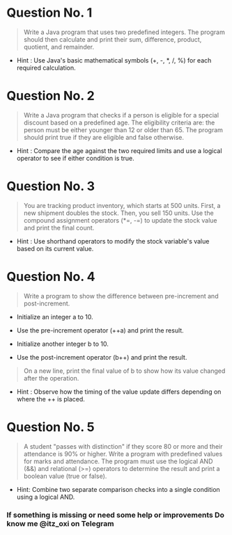 # Question No. 1
> Write a Java program that uses two predefined integers. The program should then calculate and print their sum, difference, product, quotient, and remainder.
- Hint : Use Java's basic mathematical symbols (+, -, *, /, %) for each required calculation.


# Question No. 2
> Write a Java program that checks if a person is eligible for a special discount based on a predefined age. The eligibility criteria are: the person must be either younger than 12 or older than 65. The program should print true if they are eligible and false otherwise.
- Hint : Compare the age against the two required limits and use a logical operator to see if either condition is true.


# Question No. 3
> You are tracking product inventory, which starts at 500 units. First, a new shipment doubles the stock. Then, you sell 150 units. Use the compound assignment operators (*=, -=) to update the stock value and print the final count.
- Hint : Use shorthand operators to modify the stock variable's value based on its current value.


# Question No. 4
> Write a program to show the difference between pre-increment and post-increment.

- Initialize an integer a to 10.

- Use the pre-increment operator (++a) and print the result.

- Initialize another integer b to 10.

- Use the post-increment operator (b++) and print the result.

> On a new line, print the final value of b to show how its value changed after the operation.
- Hint : Observe how the timing of the value update differs depending on where the ++ is placed.


# Question No. 5
> A student "passes with distinction" if they score 80 or more and their attendance is 90% or higher. Write a program with predefined values for marks and attendance. The program must use the logical AND (&&) and relational (>=) operators to determine the result and print a boolean value (true or false).
- Hint: Combine two separate comparison checks into a single condition using a logical AND.



### If something is missing or need some help or improvements Do know me @itz_oxi on Telegram 
